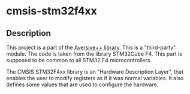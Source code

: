# cmsis-stm32f4xx

## Description

This project is a part of the [Aversive++ library](https://github.com/AversivePlusPlus/AversivePlusPlus).
This is a "third-party" module. The code is taken from the library STM32Cube  F4.
This part is supposed to be common to all STM32 F4 microcontrollers.

The CMSIS STM32F4xx library is an "Hardware Description Layer", 
that enables the user to modify registers as if it was normal variables.
It also defines some values that are used to configure the hardware.
